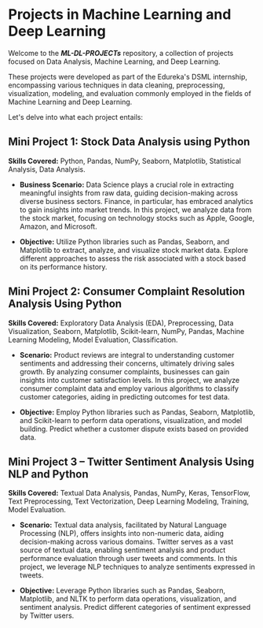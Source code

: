 # Projects in Machine Learning and Deep Learning
Welcome to the ***ML-DL-PROJECTs*** repository, a collection of projects focused on Data Analysis, Machine Learning, and Deep Learning.

These projects were developed as part of the Edureka's DSML internship, encompassing various techniques in data cleaning, preprocessing, visualization, modeling, and evaluation commonly employed in the fields of Machine Learning and Deep Learning.

Let's delve into what each project entails:

## Mini Project 1: Stock Data Analysis using Python
**Skills Covered:** Python, Pandas, NumPy, Seaborn, Matplotlib, Statistical Analysis, Data Analysis.

* **Business Scenario:** Data Science plays a crucial role in extracting meaningful insights from raw data, guiding decision-making across diverse business sectors. Finance, in particular, has embraced analytics to gain insights into market trends. In this project, we analyze data from the stock market, focusing on technology stocks such as Apple, Google, Amazon, and Microsoft.

* **Objective:** Utilize Python libraries such as Pandas, Seaborn, and Matplotlib to extract, analyze, and visualize stock market data. Explore different approaches to assess the risk associated with a stock based on its performance history.

## Mini Project 2: Consumer Complaint Resolution Analysis Using Python
**Skills Covered:** Exploratory Data Analysis (EDA), Preprocessing, Data Visualization, Seaborn, Matplotlib, Scikit-learn, NumPy, Pandas, Machine Learning Modeling, Model Evaluation, Classification.

* **Scenario:** Product reviews are integral to understanding customer sentiments and addressing their concerns, ultimately driving sales growth. By analyzing consumer complaints, businesses can gain insights into customer satisfaction levels. In this project, we analyze consumer complaint data and employ various algorithms to classify customer categories, aiding in predicting outcomes for test data.

* **Objective:** Employ Python libraries such as Pandas, Seaborn, Matplotlib, and Scikit-learn to perform data operations, visualization, and model building. Predict whether a customer dispute exists based on provided data.

## Mini Project 3 – Twitter Sentiment Analysis Using NLP and Python
**Skills Covered:** Textual Data Analysis, Pandas, NumPy, Keras, TensorFlow, Text Preprocessing, Text Vectorization, Deep Learning Modeling, Training, Model Evaluation.

* **Scenario:** Textual data analysis, facilitated by Natural Language Processing (NLP), offers insights into non-numeric data, aiding decision-making across various domains. Twitter serves as a vast source of textual data, enabling sentiment analysis and product performance evaluation through user tweets and comments. In this project, we leverage NLP techniques to analyze sentiments expressed in tweets.

* **Objective:** Leverage Python libraries such as Pandas, Seaborn, Matplotlib, and NLTK to perform data operations, visualization, and sentiment analysis. Predict different categories of sentiment expressed by Twitter users.
